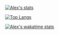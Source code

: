 <!-- <div style="display: flex; justify-content: center">
 <img src="assets/Cassete.gif?raw=true" alt="I like coding and being creative" />
</div>
 -->

[![Alex's stats](https://github-readme-stats.vercel.app/api?username=acrose99&bg_color=30,FFA2F6,7D88FF&text_color=ECF3FF&title_color=ECF3FF)](https://github.com/anuraghazra/github-readme-stats)

[![Top Langs](https://github-readme-stats.vercel.app/api/top-langs/?username=acrose99&hide=java,css,html&bg_color=30,FFA2F6,7D88FF&text_color=ECF3FF&title_color=ECF3FF)](https://github.com/anuraghazra/github-readme-stats)

[![Alex's wakatime stats](https://github-readme-stats.vercel.app/api/wakatime?username=acrose99)](https://github.com/anuraghazra/github-readme-stats)
